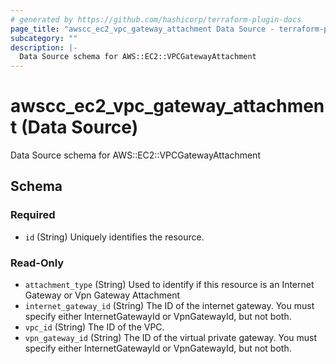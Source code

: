 ```yaml
---
# generated by https://github.com/hashicorp/terraform-plugin-docs
page_title: "awscc_ec2_vpc_gateway_attachment Data Source - terraform-provider-awscc"
subcategory: ""
description: |-
  Data Source schema for AWS::EC2::VPCGatewayAttachment
---
```


# awscc_ec2_vpc_gateway_attachment (Data Source)

Data Source schema for AWS::EC2::VPCGatewayAttachment



<!-- schema generated by tfplugindocs -->
## Schema

### Required

- `id` (String) Uniquely identifies the resource.

### Read-Only

- `attachment_type` (String) Used to identify if this resource is an Internet Gateway or Vpn Gateway Attachment
- `internet_gateway_id` (String) The ID of the internet gateway. You must specify either InternetGatewayId or VpnGatewayId, but not both.
- `vpc_id` (String) The ID of the VPC.
- `vpn_gateway_id` (String) The ID of the virtual private gateway. You must specify either InternetGatewayId or VpnGatewayId, but not both.
